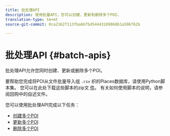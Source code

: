 ```yaml
---
title: 批处理API
description: 使用批量API，您可以创建、更新和删除多个POI。
translation-type: tm+mt
source-git-commit: 0ca2162f113fba6bfbd54443109068b1a506762b

---
```



# 批处理API {#batch-apis}

批处理API允许您同时创建、更新或删除多个POI。

要帮助您完成将POI从文件批量导入组 `.csv` 织的Places数据库，请使用Python脚本集。 您可以在此处下载这些脚本的zip文 [件](https://github.com/adobe/places-scripts)。 有关如何使用脚本的说明，请参阅回购中的自述文件。

您可以使用批处理API完成以下任务：

* [创建多个POI](/help/web-service-api/api-usage/manage-pois/batch-apis/create-multiple-pois.md)
* [更新多个POI](/help/web-service-api/api-usage/manage-pois/batch-apis/update-multiple-pois.md)
* [删除多个POI](/help/web-service-api/api-usage/manage-pois/batch-apis/delete-multiple-pois.md)

